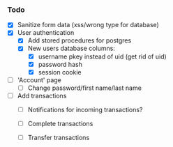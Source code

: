 ### Todo
- [x] Sanitize form data (xss/wrong type for database)
- [x] User authentication
    - [x] Add stored procedures for postgres
    - [x] New users database columns:
        - [x] username pkey instead of uid (get rid of uid)
        - [x] password hash
        - [x] session cookie
- [ ] 'Account' page
    - [ ] Change password/first name/last name
- [ ] Add transactions 
    - [ ] Notifications for incoming transactions?
    - [ ] Complete transactions
    - [ ] Transfer transactions


